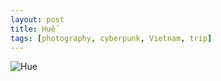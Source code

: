 ```yaml
---
layout: post
title: Huế
tags: [photography, cyberpunk, Vietnam, trip]
---
```

![Hue](./hue/hue.jpg)
